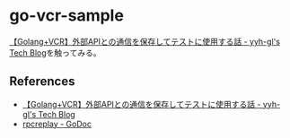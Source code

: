 # go-vcr-sample

[【Golang\+VCR】外部APIとの通信を保存してテストに使用する話 \- yyh\-gl's Tech Blog](https://yyh-gl.github.io/tech-blog/blog/golang-vcr/)を触ってみる。




## References
- [【Golang\+VCR】外部APIとの通信を保存してテストに使用する話 \- yyh\-gl's Tech Blog](https://yyh-gl.github.io/tech-blog/blog/golang-vcr/)
- [rpcreplay \- GoDoc](https://godoc.org/cloud.google.com/go/rpcreplay)